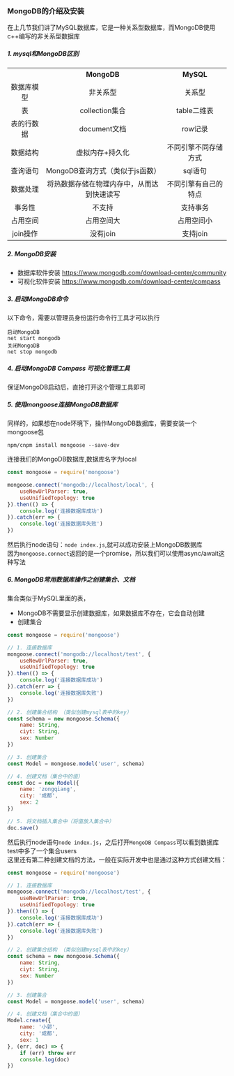 ### MongoDB的介绍及安装
在上几节我们讲了MySQL数据库，它是一种关系型数据库，而MongoDB使用c++编写的非关系型数据库
##### 1. mysql和MongoDB区别
<table style="text-align: center;">
    <tr>
        <th></th>
        <th>MongoDB</th>
        <th>MySQL</th>
    </tr>
    <tr>
        <td>数据库模型</td>
        <td>非关系型</td>
        <td>关系型</td>
    </tr>
    <tr>
        <td>表</td>
        <td>collection集合</td>
        <td>table二维表</td>
    </tr>
    <tr>
        <td>表的行数据</td>
        <td>document文档</td>
        <td>row记录</td>
    </tr>
    <tr>
        <td>数据结构</td>
        <td>虚拟内存+持久化</td>
        <td>不同引擎不同存储方式</td>
    </tr>
    <tr>
        <td>查询语句</td>
        <td>MongoDB查询方式（类似于js函数）</td>
        <td>sql语句</td>
    </tr>
    <tr>
        <td>数据处理</td>
        <td>将热数据存储在物理内存中，从而达到快速读写</td>
        <td>不同引擎有自己的特点</td>
    </tr>
    <tr>
        <td>事务性</td>
        <td>不支持</td>
        <td>支持事务</td>
    </tr>
    <tr>
        <td>占用空间</td>
        <td>占用空间大</td>
        <td>占用空间小</td>
    </tr>
    <tr>
        <td>join操作</td>
        <td>没有join</td>
        <td>支持join</td>
    </tr>
</table>

##### 2. MongoDB安装
- 数据库软件安装 https://www.mongodb.com/download-center/community
- 可视化软件安装 https://www.mongodb.com/download-center/compass

##### 3. 启动MongoDB命令
以下命令，需要以管理员身份运行命令行工具才可以执行
```
启动MongoDB
net start mongodb
关闭MongoDB
net stop mongodb
```
##### 4. 启动MongoDB Compass 可视化管理工具
保证MongoDB启动后，直接打开这个管理工具即可
##### 5. 使用mongoose连接MongoDB数据库
同样的，如果想在node环境下，操作MongoDB数据库，需要安装一个mongoose包
```
npm/cnpm install mongoose --save-dev
```
连接我们的MongoDB数据库,数据库名字为local
```js
const mongoose = require('mongoose')

mongoose.connect('mongodb://localhost/local', {
    useNewUrlParser: true,
    useUnifiedTopology: true
}).then(() => {
    console.log('连接数据库成功')
}).catch(err => {
    console.log('连接数据库失败')
})
```
然后执行node语句：`node index.js`,就可以成功安装上MongoDB数据库<br>
因为`mongoose.connect`返回的是一个promise，所以我们可以使用async/await这种写法
##### 6. MongoDB常用数据库操作之创建集合、文档
集合类似于MySQL里面的表，
- MongoDB不需要显示创建数据库，如果数据库不存在，它会自动创建
- 创建集合
```js
const mongoose = require('mongoose')

// 1. 连接数据库
mongoose.connect('mongodb://localhost/test', {
    useNewUrlParser: true,
    useUnifiedTopology: true
}).then(() => {
    console.log('连接数据库成功')
}).catch(err => {
    console.log('连接数据库失败')
})

// 2. 创建集合结构 （类似创建mysql表中的key）
const schema = new mongoose.Schema({
    name: String,
    ciyt: String,
    sex: Number
})

// 3. 创建集合
const Model = mongoose.model('user', schema)

// 4. 创建文档（集合中的值）
const doc = new Model({
    name: 'zongqiang',
    city: '成都',
    sex: 2
})

// 5. 将文档插入集合中（将值放入集合中）
doc.save()
```
然后执行node语句`node index.js`，之后打开`MongoDB Compass`可以看到数据库test中多了一个集合users<br>
这里还有第二种创建文档的方法，一般在实际开发中也是通过这种方式创建文档：
```js
const mongoose = require('mongoose')

// 1. 连接数据库
mongoose.connect('mongodb://localhost/test', {
    useNewUrlParser: true,
    useUnifiedTopology: true
}).then(() => {
    console.log('连接数据库成功')
}).catch(err => {
    console.log('连接数据库失败')
})

// 2. 创建集合结构 （类似创建mysql表中的key）
const schema = new mongoose.Schema({
    name: String,
    ciyt: String,
    sex: Number
})

// 3. 创建集合
const Model = mongoose.model('user', schema)

// 4. 创建文档（集合中的值）
Model.create({
    name: '小郭',
    city: '成都',
    sex: 1
}, (err, doc) => {
    if (err) throw err
    console.log(doc)
})
```